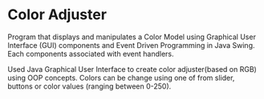 # Color Adjuster 

Program that displays and manipulates a Color Model using Graphical User Interface (GUI) components and Event Driven Programming in Java Swing. Each components associated with event handlers.

Used Java Graphical User Interface to create color adjuster(based on RGB) using OOP concepts.
Colors can be change using one of from slider, buttons or color values (ranging between 0-250).
